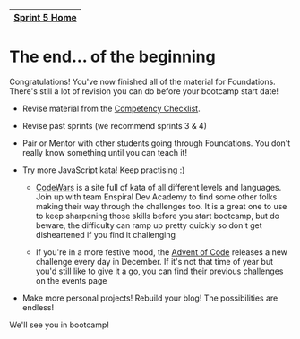 [Sprint 5 Home](README.md)|
---|

# The end... of the beginning

Congratulations! You've now finished all of the material for Foundations. There's still a lot of revision you can do before your bootcamp start date!

- Revise material from the [Competency Checklist](../resources/competency-checklist.md).

- Revise past sprints (we recommend sprints 3 & 4)

- Pair or Mentor with other students going through Foundations. You don't really know something until you can teach it!

- Try more JavaScript kata! Keep practising :)
    - [CodeWars](https://www.codewars.com) is a site full of kata of all different levels and languages. Join up with team Enspiral Dev Academy to find some other folks making their way through the challenges too. It is a great one to use to keep sharpening those skills before you start bootcamp, but do beware, the difficulty can ramp up pretty quickly so don't get disheartened if you find it challenging

    - If you're in a more festive mood, the [Advent of Code](https://adventofcode.com/) releases a new challenge every day in December. If it's not that time of year but you'd still like to give it a go, you can find their previous challenges on the events page

- Make more personal projects! Rebuild your blog! The possibilities are endless!

We'll see you in bootcamp!
